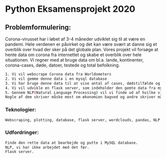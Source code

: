 # Python Eksamensprojekt 2020


## Problemformulering:
Corona-virusset har i løbet af 3-4 måneder udviklet sig til at være en pandemi. Hele verdenen er påvirket og det kan være svært at danne sig et overblik over hvad der sker på det globale plan. Vores projekt vil forsøge at hente data om corona fra internettet og skabe et overblik over hele situationen. Vi regner med at bruge data om bl.a. lande, kontinenter, corona-cases, døde, datoer, testede og total befolkning. 

```bash
1. Vi vil webscrape Corona data fra Worldometers
2. Vi vil gemme denne data i en mysql database
3. Vi har bruge denne data til at vise antal af cases, dødstilfælde og tests grafisk
4. Vi vil udvikle en flask server, som indeholder den gemte data fra mysql databasen.
5. Gennem NLP(Natural Language Processing) vil vi finde ud af hvilke vinkler diverse nyhedssites har brugt for corona. 
Nogle af dem skriver måske mest om økonomien bagved og andre skriver måske mest om dødstal osv.
```

### Teknologier:
```bash
Webscraping, plotting, database, flask server, wordclouds, pandas, NLP imports, re
```

### Udfordringer:
```bash
Finde den rette data at bearbejde og putte i MySQL database.
NLP, vi har ikke arbejdet med det før.
Flask server.
```
